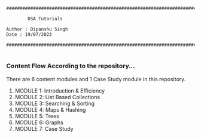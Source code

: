 #
	#################################################################################

			DSA Tutorials

	Author : Dipanshu Singh
	Date : 19/07/2023

	#################################################################################
#

### Content Flow According to the repository...

There are 6 content modules and 1 Case Study module in this repository.

1. MODULE 1: Introduction & Efficiency
2. MODULE 2: List Based Collections 
3. MODULE 3: Searching & Sorting
4. MODULE 4: Maps & Hashing
5. MODULE 5: Trees
6. MODULE 6: Graphs
7. MODULE 7: Case Study   